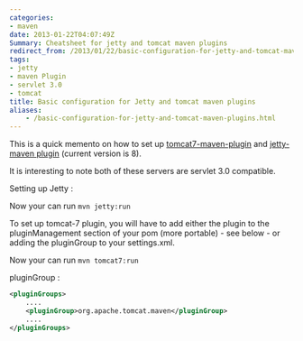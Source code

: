 ```yaml
---
categories:
- maven
date: 2013-01-22T04:07:49Z
Summary: Cheatsheet for jetty and tomcat maven plugins
redirect_from: /2013/01/22/basic-configuration-for-jetty-and-tomcat-maven-plugins/
tags:
- jetty
- maven Plugin
- servlet 3.0
- tomcat
title: Basic configuration for Jetty and tomcat maven plugins
aliases:
    - /basic-configuration-for-jetty-and-tomcat-maven-plugins.html
---
```


This is a quick memento on how to set up [tomcat7-maven-plugin](http://tomcat.apache.org/maven-plugin-2.0/) and [jetty-maven plugin](http://wiki.eclipse.org/Jetty/Feature/Jetty_Maven_Plugin) (current version is 8).

It is interesting to note both of these servers are servlet 3.0 compatible.

Setting up Jetty :

<code data-gist-id="4591942"></code>

Now your can run `mvn jetty:run`

To set up tomcat-7 plugin, you will have to add either the plugin to the pluginManagement section of your pom (more portable) - see below - or adding the pluginGroup to your settings.xml.

<code data-gist-id="4591960"></code>

Now your can run `mvn tomcat7:run`

pluginGroup :

```xml
<pluginGroups>
    ....
    <pluginGroup>org.apache.tomcat.maven</pluginGroup>
    ....
</pluginGroups>
```

